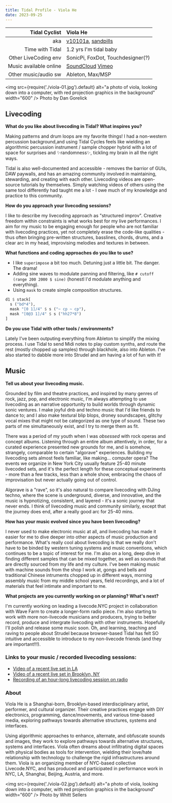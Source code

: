 ```yaml
---
title: Tidal Profile - Viola He
date: 2023-09-25
---
```


| Tidal Cyclist  | Viola He |
| --------:    | :---------- |
| aka    | [v10101a](https://www.instagram.com/v10101a/), [sandpills](https://www.instagram.com/sandpills/) |
| Time with Tidal | 1.2 yrs I'm tidal baby |
| Other LiveCoding env | SonicPi, FoxDot, Touchdesigner(?) |
| Music available online | [SoundCloud](https://soundcloud.com/v10101a) [Vimeo](https://vimeo.com/user83351589) |
| Other music/audio sw |  Ableton, Max/MSP |

<img
src={require('./viola-01.jpg').default}
alt="a photo of viola, looking down into a computer, with red projection graphics in the background"
width="600"
/>
Photo by Dan Gorelick

## Livecoding

**What do you like about livecoding in Tidal? What inspires you?**

Making patterns and drum loops are my favorite things! I had a non-western percussion background,and using Tidal Cycles feels like wielding an algorithmic percussion instrument / sample chopper hybrid with a lot of space for surprises and ✨randomness✨, tickling my brain in all the right ways. 

Tidal is also well-documented and accessible - removes the barrior of GUIs, DAW paywalls, and has an amazing community involved in maintaining, stewarding, and creating with each other. Livecoding videos are open-source tutorials by themselves. Simply watching videos of others using the same tool differently had taught me a lot - I owe much of my knowledge and practice to this community.

**How do you approach your livecoding sessions?**

I like to describe my livecoding approach as "structured improv". Creative freedom within constraints is what works best for my live performances. I aim for my music to be engaging enough for people who are not familiar with livecoding practices, yet not completely erase the code-like qualities - thus often bringing pre-written structures, basslines, chords, drums, and a clear arc in my head, improvising melodies and textures in between.

**What functions and coding approaches do you like to use?**

- I like `superimpose` a bit too much. Detuning just a little bit. The danger. The drama!
- Adding sine waves to modulate panning and filtering, like `# cutoff (range 200 2000 $ sine)` (honestl I'd modulate anything and everything).
- Using `mask` to create simple composition structures.

```haskell
d1 $ stack[
  s ("bd*4"),
  mask "[0 1]/4" $ s ("~ cp ~ cp"),
  mask "[0@3 1]/4" $ s ("hh27*8")
]
```

**Do you use Tidal with other tools / environments?**

Lately I've been outputing everything from Ableton to simplify the mixing process. I use Tidal to send Midi notes to play custom synths, and route the rest (mostly chopped up samples) through blackhole, also into Ableton. I've also started to dabble more into Strudel and am having a lot of fun with it!

## Music

**Tell us about your livecoding music.**

Grounded by film and theatre practices, and inspired by many genres of rock, jazz, pop, and electronic music, I'm always attempting to use livecoding as an narrative opportunity to build worlds through dynamic sonic ventures. I make joyful dnb and techno music that I'd like friends to dance to; and I also make textural blip blops, droney soundscapes, glitchy vocal mixes that might not be categorized as one type of sound. These two parts of me simultaneously exist, and I try to merge them as fit.

There was a period of my youth when I was _obsessed_ with rock operas and concept albums. Listening through an entire album attentively, in order, for a curated experience presented new grounds for me, and is somehow, strangely, comparable to certain "algorave" experiences. Building my livecoding sets almost feels familiar, like making... computer opera? The events we organize in New York City usually feature 25-40 minute livecoded sets, and it's the perfect length for these conceptual experiments - more than a few tracks, less than a whole show, embracing the chaos of improvisation but never actually going out of control. 

Algorave is a "rave", so it's also natural to compare livecoding with DJing techno, where the scene is underground, diverse, and innovative, and the music is hypnotizing, consistent, and layered - it's a sonic journey that never ends. I think of livecoding music and community similarly, except that the journey does end, after a really good arc for 25-40 mins. 

**How has your music evolved since you have been livecoding?**

I never used to make electronic music at all, and livecoding has made it easier for me to dive deeper into other aspects of music production and performance. What's really cool about livecoding is that we really don't have to be binded by western tuning systems and music conventions, which continues to be a topic of interest for me. I'm also on a long, deep dive in finding different samples that can be mixed together, as well as sounds that are directly sourced from my life and my culture. I've been making music with machine sounds from the shop I work at, gongs and bells and traditional Chinese intruments chopped up in different ways, morning assembly music from my middle school years, field recordings, and a lot of materials that feel intimate and important to me.

**What projects are you currently working on or planning? What's next?**

I'm currently working on leading a livecode.NYC project in collaboration with Wave Farm to create a longer-form radio piece. I'm also starting to work with more non-livecode musicians and producers, trying to better record, produce and intergrate livecoding with other instruments. Hopefully I'll polish and release some music soon. Oh, and learning, teaching and raving to people about Strudel because browser-based Tidal has felt SO intuitive and accessible to introduce to my non-livecode friends (and they are important!!!).

### Links to your music / recorded livecoding sessions:

- [Video of a recent live set in LA](https://vimeo.com/852553514?share=copy)
- [Video of a recent live set in Brooklyn, NY](https://vimeo.com/819746119?share=copy)
- [Recording of an hour-long livecoding session on radio](https://soundcloud.com/v10101a/livecoding-on-wgxc-907-fm-audio-buffet)

### About

Viola He is a Shanghai-born, Brooklyn-based interdisciplinary artist, performer, and cultural organizer. Their creative practices engage with DIY electronics, programming, dance/movements, and various time-based media, exploring pathways towards alternative structures, systems and interfaces.

Using algorithmic approaches to enhance, alternate, and obfuscate sounds and images, they work to explore pathways towards alternative structures, systems and interfaces. Viola often dreams about infiltrating digital spaces with physical bodies as tools for intervention, wielding their love/hate relationship with technology to challenge the rigid infrastructures around them. Viola is an organizing member of NYC-based collective Livecode.NYC, and has produced and participated in performance work in NYC, LA, Shanghai, Beijing, Austria, and more.

<img
src={require('./viola-02.jpg').default}
alt="a photo of viola, looking down into a computer, with red projection graphics in the background"
width="600"
/>
Photo by Whitt Sellers
